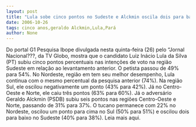 ```yaml
---
layout: post
title: "Lula sobe cinco pontos no Sudeste e Alckmin oscila dois para baixo"
date: 2006-10-26
tags: cinco anos,geraldo Alckmin,Lula,Pará
author: None
---
```

Do portal G1
Pesquisa Ibope divulgada nesta quinta-feira (26) pelo “Jornal Nacional???, da TV Globo, mostra que o candidato Luiz Inácio Lula da Silva (PT) subiu cinco pontos percentuais nas intenções de voto na região Sudeste em relação ao levantamento anterior. O petista passou de 49% para 54%.
No Nordeste, região em tem seu melhor desempenho, Lula continua com o mesmo percentual da pesquisa anterior (74%). Na região Sul, ele oscilou negativamente um ponto (43% para 42%). Já no Centro-Oeste e Norte, ele caiu três pontos (63% para 60%).
Já o adversário Geraldo Alckmin (PSDB) subiu seis pontos nas regiões Centro-Oeste e Norte, passando de 31% para 37%. O tucano permanece com 22% no Nordeste, oscilou um ponto para cima no Sul (50% para 51%) e oscilou dois para baixo no Sudeste (40% para 38%).
Leia mais aqui. 